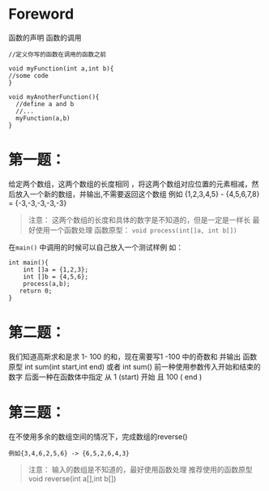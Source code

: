 # Foreword 

函数的声明
函数的调用
`````
//定义你写的函数在调用的函数之前

void myFunction(int a,int b){
//some code
}

void myAnotherFunction(){
  //define a and b
  //...
  myFunction(a,b)
}
`````
# 第一题：
给定两个数组，这两个数组的长度相同 ，将这两个数组对应位置的元素相减，然后放入一个新的数组，并输出,不需要返回这个数组
例如
 {1,2,3,4,5} - {4,5,6,7,8} = {-3,-3,-3,-3,-3}

> 注意： 这两个数组的长度和具体的数字是不知道的，但是一定是一样长
最好使用一个函数处理
函数原型： ``void process(int[]a, int b[]) ``

在``main()`` 中调用的时候可以自己放入一个测试样例 如：


```
int main(){
    int []a = {1,2,3};
    int []b = {4,5,6};
    process(a,b);
   return 0; 
}
```

# 第二题：
我们知道高斯求和是求 1- 100 的和，现在需要写1 -100 中的奇数和 并输出
函数原型 int sum(int start,int end) 或者 int sum()
前一种使用参数传入开始和结束的数字 后面一种在函数体中指定 从 1 (start) 开始 且 100 ( end )

# 第三题：
在不使用多余的数组空间的情况下，完成数组的reverse()
```
例如{3,4,6,2,5,6} -> {6,5,2,6,4,3}
``` 
> 注意： 输入的数组是不知道的，最好使用函数处理 
> 推荐使用的函数原型 void reverse(int a[],int b[])
